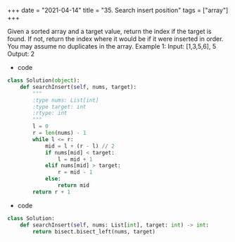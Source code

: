+++
date = "2021-04-14"
title = "35. Search insert position"
tags = ["array"]
+++


Given a sorted array and a target value, return the index if the target is found. If not, return the index where it would be if it were inserted in order.
You may assume no duplicates in the array.
Example 1:
Input: [1,3,5,6], 5 Output: 2

- code
```py
class Solution(object):
    def searchInsert(self, nums, target):
        """
        :type nums: List[int]
        :type target: int
        :rtype: int
        """
        l = 0
        r = len(nums) - 1
        while l <= r:
            mid = l + (r - l) // 2
            if nums[mid] < target:
                l = mid + 1
            elif nums[mid] > target:
                r = mid - 1
            else:
                return mid
        return r + 1
```
- code
```py
class Solution:
    def searchInsert(self, nums: List[int], target: int) -> int:
        return bisect.bisect_left(nums, target)
```
